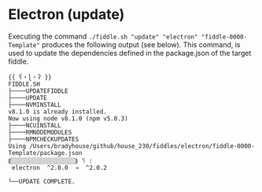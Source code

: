 Electron (update)
======

Executing the command `./fiddle.sh "update" "electron" "fiddle-0000-Template"` produces the following output 
(see below).  This command, is used to update the dependencies defined in the package.json of the target fiddle. 

    {{ ʕ・ɭ・ʔ }}
    FIDDLE.SH
    ├────UPDATEFIDDLE
    ├────UPDATE
    ├────NVMINSTALL
    v8.1.0 is already installed.
    Now using node v8.1.0 (npm v5.0.3)
    ├────NCUINSTALL
    ├────RMNODEMODULES
    ├────NPMCHECKUPDATES
    Using /Users/bradyhouse/github/house_230/fiddles/electron/fiddle-0000-Template/package.json
    ⸨░░░░░░░░░░░░░░░░░░⸩ ⠹ :
     electron  ^2.0.0  →  ^2.0.2
    
    └──UPDATE COMPLETE.
    
    
